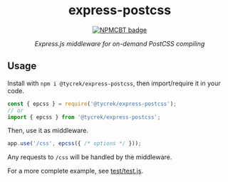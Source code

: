 <div align="center">

express-postcss
===

[![NPMCBT badge]][NPMCBT link]

*Express.js middleware for on-demand PostCSS compiling*
</div>

[NPMCBT badge]: https://img.shields.io/npm/v/@tycrek/express-postcss?color=CB3837&label=%20View%20on%20NPM&logo=npm&style=for-the-badge
[NPMCBT link]: https://www.npmjs.com/package/@tycrek/express-postcss

## Usage

Install with `npm i @tycrek/express-postcss`, then import/require it in your code.

```js
const { epcss } = require('@tycrek/express-postcss');
// or
import { epcss } from '@tycrek/express-postcss';
```

Then, use it as middleware.

```js
app.use('/css', epcss({ /* options */ }));
```

Any requests to `/css` will be handled by the middleware.

For a more complete example, see [test/test.js](test/test.js).
